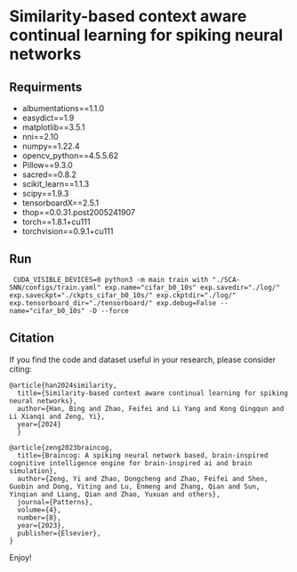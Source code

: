 # Similarity-based context aware continual learning for spiking neural networks #

## Requirments ##
* albumentations==1.1.0
* easydict==1.9
* matplotlib==3.5.1
* nni==2.10
* numpy==1.22.4
* opencv_python==4.5.5.62
* Pillow==9.3.0
* sacred==0.8.2
* scikit_learn==1.1.3
* scipy==1.9.3
* tensorboardX==2.5.1
* thop==0.0.31.post2005241907
* torch==1.8.1+cu111
* torchvision==0.9.1+cu111


## Run ##

``` CUDA_VISIBLE_DEVICES=0 python3 -m main train with "./SCA-SNN/configs/train.yaml" exp.name="cifar_b0_10s" exp.savedir="./log/" exp.saveckpt="./ckpts_cifar_b0_10s/" exp.ckptdir="./log/" exp.tensorboard_dir="./tensorboard/" exp.debug=False --name="cifar_b0_10s" -D --force```

## Citation ##
If you find the code and dataset useful in your research, please consider citing:
```
@article{han2024similarity,
  title={Similarity-based context aware continual learning for spiking neural networks},
  author={Han, Bing and Zhao, Feifei and Li Yang and Kong Qingqun and Li Xianqi and Zeng, Yi},
  year={2024}
  }
  
@article{zeng2023braincog,
  title={Braincog: A spiking neural network based, brain-inspired cognitive intelligence engine for brain-inspired ai and brain simulation},
  author={Zeng, Yi and Zhao, Dongcheng and Zhao, Feifei and Shen, Guobin and Dong, Yiting and Lu, Enmeng and Zhang, Qian and Sun, Yinqian and Liang, Qian and Zhao, Yuxuan and others},
  journal={Patterns},
  volume={4},
  number={8},
  year={2023},
  publisher={Elsevier},
}
```

Enjoy!
